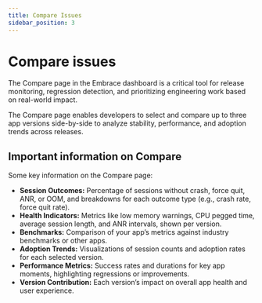```yaml
---
title: Compare Issues
sidebar_position: 3
---
```


# Compare issues

The Compare page in the Embrace dashboard is a critical tool for release monitoring, regression detection, and prioritizing engineering work based on real-world impact.

The Compare page enables developers to select and compare up to three app versions side-by-side to analyze stability, performance, and adoption trends across releases.

## Important information on Compare

Some key information on the Compare page:
- **Session Outcomes:** Percentage of sessions without crash, force quit, ANR, or OOM, and breakdowns for each outcome type (e.g., crash rate, force quit rate).
- **Health Indicators:** Metrics like low memory warnings, CPU pegged time, average session length, and ANR intervals, shown per version.
- **Benchmarks:** Comparison of your app’s metrics against industry benchmarks or other apps.
- **Adoption Trends:** Visualizations of session counts and adoption rates for each selected version.
- **Performance Metrics:** Success rates and durations for key app moments, highlighting regressions or improvements.
- **Version Contribution:** Each version’s impact on overall app health and user experience.
